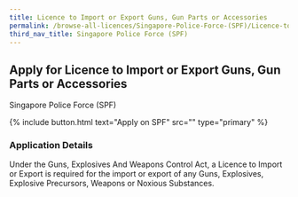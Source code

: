 ```yaml
---
title: Licence to Import or Export Guns, Gun Parts or Accessories
permalink: /browse-all-licences/Singapore-Police-Force-(SPF)/Licence-to-Import-or-Export-Guns--Gun-Parts-or-Accessories
third_nav_title: Singapore Police Force (SPF)
---
```


## Apply for Licence to Import or Export Guns, Gun Parts or Accessories

Singapore Police Force (SPF)

{% include button.html text="Apply on SPF" src="" type="primary" %}

<H3>Application Details</H3>

Under the Guns, Explosives And Weapons Control Act, a Licence to Import or Export is required for the import or export of any Guns, Explosives, Explosive Precursors, Weapons or Noxious Substances. 

